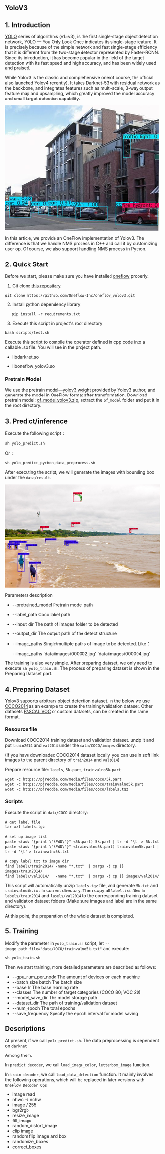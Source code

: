 ## YoloV3

## 1. Introduction

[YOLO](https://pjreddie.com/darknet/yolo/) series of algorithms (v1~v3), is the first single-stage object detection network, YOLO — You Only Look Once indicates its single-stage feature. It is precisely because of the simple network and fast single-stage efficiency that it is different from the two-stage detector represented by Faster-RCNN. Since its introduction, it has become popular in the field of the target detection with its fast speed and high accuracy, and has been widely used and praised. 

While Yolov3 is the classic and comprehensive one(of course, the official also launched Yolov4 recently). It takes Darknet-53 with residual network as the backbone, and integrates features such as multi-scale, 3-way output feature map and upsampling, which greatly improved the model accuracy and small target detection capability. 

![detected_kite](imgs/detected_000004.jpg)

In this article, we provide an OneFlow implementation of Yolov3. The difference is that we handle NMS process in C++ and call it by customizing user op. Of course, we also support handling NMS process in Python.  



## 2. Quick Start

Before we start, please make sure you have installed [oneflow](https://github.com/Oneflow-Inc/oneflow) properly. 

1. Git clone [this repository](https://github.com/Oneflow-Inc/oneflow_yolov3)

```shell
git clone https://github.com/Oneflow-Inc/oneflow_yolov3.git
```
2. Install python dependency library

```shell
   pip install -r requirements.txt
```
3. Execute this script in project's root directory

```
bash scripts/test.sh
```
Execute this script to compile the operator defined in cpp code into a callable .so file. You will see in the project path.  

- libdarknet.so

- liboneflow_yolov3.so



### Pretrain Model

We use the pretrain model—[yolov3.weight](https://pjreddie.com/media/files/yolov3.weights) provided by Yolov3 author, and generate the model in OneFlow format after transformation. Download pretrain model: [of_model_yolov3.zip](https://oneflow-public.oss-cn-beijing.aliyuncs.com/model_zoo/of_model_yolov3.zip), extract the `of_model` folder and put it in the root directory. 



## 3. Predict/inference

Execute the following script：

```shell
sh yolo_predict.sh
```
Or：
```shell
sh yolo_predict_python_data_preprocess.sh
```

After executing the script, we will generate the images with bounding box under the `data/result`. 

![detected_kite](imgs/detected_kite.jpg)

 Parameters description 
- --pretrained_model    Pretrain model path

- --label_path                  Coco label path

- --input_dir                    The path of images folder to be detected

- --output_dir                 The output path of the detect structure

- --image_paths             Single/multiple paths of image to be detected. Like：

  --image_paths  'data/images/000002.jpg'  'data/images/000004.jpg' 

The training is also very simple. After preparing dataset, we only need to execute `sh yolo_train.sh`. The process of preparing dataset is shown in the Preparing Dataset part. 



## 4. Preparing Dataset

Yolov3 supports arbitrary object detection dataset. In the below we use [COCO2014](http://cocodataset.org/#download) as an example to create the training/validation dataset. Other datasets [PASCAL VOC](http://host.robots.ox.ac.uk/pascal/VOC/) or custom datasets, can be created in the same format. 

### Resource file

Download COCO2014 training dataset and validation dataset. unzip it and put `train2014` and `val2014` under the `data/COCO/images` directory. 

(If you have downloaded COCO2014 dataset locally, you can use ln soft link images to the parent directory of `train2014` and `val2014`)

Prepare resource file: `labels`, `5k.part`, `trainvalno5k.part`

```shell
wget -c https://pjreddie.com/media/files/coco/5k.part
wget -c https://pjreddie.com/media/files/coco/trainvalno5k.part
wget -c https://pjreddie.com/media/files/coco/labels.tgz
```

### Scripts 

Execute the script in `data/COCO` directory: 

```shell
# get label file
tar xzf labels.tgz

# set up image list
paste <(awk "{print \"$PWD\"}" <5k.part) 5k.part | tr -d '\t' > 5k.txt
paste <(awk "{print \"$PWD\"}" <trainvalno5k.part) trainvalno5k.part | tr -d '\t' > trainvalno5k.txt

# copy label txt to image dir
find labels/train2014/ -name "*.txt"  | xargs -i cp {} images/train2014/
find labels/val2014/   -name "*.txt"  | xargs -i cp {} images/val2014/
```

This script will automatically unzip `labels.tgz` file, and generate `5k.txt` and `trainvalno5k.txt` in current directory. Then copy all `label.txt` files in `labels/train2014` and `labels/val2014` to the corresponding training dataset and validation dataset folders (Make sure images and label are in the same directory).

At this point, the preparation of the whole dataset is completed. 



## 5. Training

Modify the parameter in `yolo_train.sh` script, let `--image_path_file="data/COCO/trainvalno5k.txt"` and execute: 

```shell
sh yolo_train.sh
```

Then we start training, more detailed parameters are described as follows: 

- --gpu_num_per_node    The amount of devices on each machine
- --batch_size  batch         The batch size
- --base_lr                           The base learning rate
- --classes                           The number of target categories (COCO 80; VOC 20)
- --model_save_dir            The model storage path
- --dataset_dir                    The path of training/validation dataset
- --num_epoch                   The total epochs
- --save_frequency            Specify the epoch interval for model saving


## Descriptions 

At present, if we call `yolo_predict.sh`. The data preprocessing is dependent on `darknet`

Among them: 

In `predict decoder`, we call `load_image_color`, `letterbox_image` function. 

In `train decoder`, we call `load_data_detection` function. 
It mainly involves the following operations, which will be replaced in later versions with `OneFlow Decoder Ops`

- image read
- nhwc -> nchw
- image / 255
- bgr2rgb
- resize_image
- fill_image
- random_distort_image
- clip image
- random flip image and box
- randomize_boxes
- correct_boxes  
